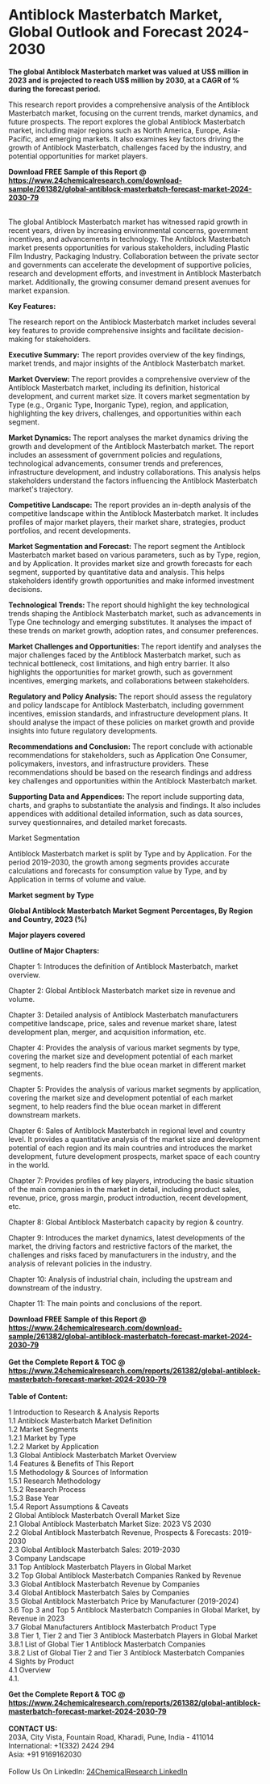 <h1>Antiblock Masterbatch Market, Global Outlook and Forecast 2024-2030</h1><p><strong>The global Antiblock Masterbatch market was valued at US$ million in 2023 and is projected to reach US$ million by 2030, at a CAGR of % during the forecast period.</strong></p><p>
</p><p>This research report provides a comprehensive analysis of the Antiblock Masterbatch market, focusing on the current trends, market dynamics, and future prospects. The report explores the global Antiblock Masterbatch market, including major regions such as North America, Europe, Asia-Pacific, and emerging markets. It also examines key factors driving the growth of Antiblock Masterbatch, challenges faced by the industry, and potential opportunities for market players.</p><div><b>Download FREE Sample of this Report @ 
            <a href="https://www.24chemicalresearch.com/download-sample/261382/global-antiblock-masterbatch-forecast-market-2024-2030-79">
            https://www.24chemicalresearch.com/download-sample/261382/global-antiblock-masterbatch-forecast-market-2024-2030-79</a></b></div><br><p>
The global Antiblock Masterbatch market has witnessed rapid growth in recent years, driven by increasing environmental concerns, government incentives, and advancements in technology. The Antiblock Masterbatch market presents opportunities for various stakeholders, including Plastic Film Industry, Packaging Industry. Collaboration between the private sector and governments can accelerate the development of supportive policies, research and development efforts, and investment in Antiblock Masterbatch market. Additionally, the growing consumer demand present avenues for market expansion.</p><p>
<strong>Key Features:</strong></p><p>
The research report on the Antiblock Masterbatch market includes several key features to provide comprehensive insights and facilitate decision-making for stakeholders.</p><p>
<strong>Executive Summary:</strong> The report provides overview of the key findings, market trends, and major insights of the Antiblock Masterbatch market.</p><p>
<strong>Market Overview: </strong>The report provides a comprehensive overview of the Antiblock Masterbatch market, including its definition, historical development, and current market size. It covers market segmentation by Type (e.g., Organic Type, Inorganic Type), region, and application, highlighting the key drivers, challenges, and opportunities within each segment.</p><p>
<strong>Market Dynamics: </strong>The report analyses the market dynamics driving the growth and development of the Antiblock Masterbatch market. The report includes an assessment of government policies and regulations, technological advancements, consumer trends and preferences, infrastructure development, and industry collaborations. This analysis helps stakeholders understand the factors influencing the Antiblock Masterbatch market's trajectory.</p><p>
<strong>Competitive Landscape:</strong> The report provides an in-depth analysis of the competitive landscape within the Antiblock Masterbatch market. It includes profiles of major market players, their market share, strategies, product portfolios, and recent developments.</p><p>
<strong>Market Segmentation and Forecast:</strong> The report segment the Antiblock Masterbatch market based on various parameters, such as by Type, region, and by Application. It provides market size and growth forecasts for each segment, supported by quantitative data and analysis. This helps stakeholders identify growth opportunities and make informed investment decisions.</p><p>
<strong>Technological Trends: </strong>The report should highlight the key technological trends shaping the Antiblock Masterbatch market, such as advancements in Type One technology and emerging substitutes. It analyses the impact of these trends on market growth, adoption rates, and consumer preferences.</p><p>
<strong>Market Challenges and Opportunities: </strong>The report identify and analyses the major challenges faced by the Antiblock Masterbatch market, such as technical bottleneck, cost limitations, and high entry barrier. It also highlights the opportunities for market growth, such as government incentives, emerging markets, and collaborations between stakeholders.</p><p>
<strong>Regulatory and Policy Analysis: </strong>The report should assess the regulatory and policy landscape for Antiblock Masterbatch, including government incentives, emission standards, and infrastructure development plans. It should analyse the impact of these policies on market growth and provide insights into future regulatory developments.</p><p>
<strong>Recommendations and Conclusion:</strong> The report conclude with actionable recommendations for stakeholders, such as Application One Consumer, policymakers, investors, and infrastructure providers. These recommendations should be based on the research findings and address key challenges and opportunities within the Antiblock Masterbatch market.</p><p>
<strong>Supporting Data and Appendices: </strong>The report include supporting data, charts, and graphs to substantiate the analysis and findings. It also includes appendices with additional detailed information, such as data sources, survey questionnaires, and detailed market forecasts.</p><p>
Market Segmentation</p><p>
Antiblock Masterbatch market is split by Type and by Application. For the period 2019-2030, the growth among segments provides accurate calculations and forecasts for consumption value by Type, and by Application in terms of volume and value.</p><p>
<strong>Market segment by Type</strong></p><p>
</p><p>
</p><p><strong>Global Antiblock Masterbatch Market Segment Percentages, By Region and Country, 2023 (%)</strong></p><p>
</p><p>
<strong>Major players covered</strong></p><p>
</p><p>
</p><p><strong>Outline of Major Chapters:</strong></p><p>
Chapter 1: Introduces the definition of Antiblock Masterbatch, market overview.</p><p>
Chapter 2: Global Antiblock Masterbatch market size in revenue and volume.</p><p>
Chapter 3: Detailed analysis of Antiblock Masterbatch manufacturers competitive landscape, price, sales and revenue market share, latest development plan, merger, and acquisition information, etc.</p><p>
Chapter 4: Provides the analysis of various market segments by type, covering the market size and development potential of each market segment, to help readers find the blue ocean market in different market segments.</p><p>
Chapter 5: Provides the analysis of various market segments by application, covering the market size and development potential of each market segment, to help readers find the blue ocean market in different downstream markets.</p><p>
Chapter 6: Sales of Antiblock Masterbatch in regional level and country level. It provides a quantitative analysis of the market size and development potential of each region and its main countries and introduces the market development, future development prospects, market space of each country in the world.</p><p>
Chapter 7: Provides profiles of key players, introducing the basic situation of the main companies in the market in detail, including product sales, revenue, price, gross margin, product introduction, recent development, etc.</p><p>
Chapter 8: Global Antiblock Masterbatch capacity by region &amp; country.</p><p>
Chapter 9: Introduces the market dynamics, latest developments of the market, the driving factors and restrictive factors of the market, the challenges and risks faced by manufacturers in the industry, and the analysis of relevant policies in the industry.</p><p>
Chapter 10: Analysis of industrial chain, including the upstream and downstream of the industry.</p><p>
Chapter 11: The main points and conclusions of the report.</p><div><b>Download FREE Sample of this Report @ 
            <a href="https://www.24chemicalresearch.com/download-sample/261382/global-antiblock-masterbatch-forecast-market-2024-2030-79">
            https://www.24chemicalresearch.com/download-sample/261382/global-antiblock-masterbatch-forecast-market-2024-2030-79</a></b></div><br><div><b>Get the Complete Report & TOC @ 
            <a href="https://www.24chemicalresearch.com/reports/261382/global-antiblock-masterbatch-forecast-market-2024-2030-79">
            https://www.24chemicalresearch.com/reports/261382/global-antiblock-masterbatch-forecast-market-2024-2030-79</a></b></div><br>
            <b>Table of Content:</b><p>1 Introduction to Research & Analysis Reports<br />
    1.1 Antiblock Masterbatch Market Definition<br />
    1.2 Market Segments<br />
        1.2.1 Market by Type<br />
        1.2.2 Market by Application<br />
    1.3 Global Antiblock Masterbatch Market Overview<br />
    1.4 Features & Benefits of This Report<br />
    1.5 Methodology & Sources of Information<br />
        1.5.1 Research Methodology<br />
        1.5.2 Research Process<br />
        1.5.3 Base Year<br />
        1.5.4 Report Assumptions & Caveats<br />
2 Global Antiblock Masterbatch Overall Market Size<br />
    2.1 Global Antiblock Masterbatch Market Size: 2023 VS 2030<br />
    2.2 Global Antiblock Masterbatch Revenue, Prospects & Forecasts: 2019-2030<br />
    2.3 Global Antiblock Masterbatch Sales: 2019-2030<br />
3 Company Landscape<br />
    3.1 Top Antiblock Masterbatch Players in Global Market<br />
    3.2 Top Global Antiblock Masterbatch Companies Ranked by Revenue<br />
    3.3 Global Antiblock Masterbatch Revenue by Companies<br />
    3.4 Global Antiblock Masterbatch Sales by Companies<br />
    3.5 Global Antiblock Masterbatch Price by Manufacturer (2019-2024)<br />
    3.6 Top 3 and Top 5 Antiblock Masterbatch Companies in Global Market, by Revenue in 2023<br />
    3.7 Global Manufacturers Antiblock Masterbatch Product Type<br />
    3.8 Tier 1, Tier 2 and Tier 3 Antiblock Masterbatch Players in Global Market<br />
        3.8.1 List of Global Tier 1 Antiblock Masterbatch Companies<br />
        3.8.2 List of Global Tier 2 and Tier 3 Antiblock Masterbatch Companies<br />
4 Sights by Product<br />
    4.1 Overview<br />
        4.1.</p><div><b>Get the Complete Report & TOC @ 
            <a href="https://www.24chemicalresearch.com/reports/261382/global-antiblock-masterbatch-forecast-market-2024-2030-79">
            https://www.24chemicalresearch.com/reports/261382/global-antiblock-masterbatch-forecast-market-2024-2030-79</a></b></div><br><b>CONTACT US:</b><br>
            203A, City Vista, Fountain Road, Kharadi, Pune, India - 411014<br>
            International: +1(332) 2424 294<br>
            Asia: +91 9169162030 <br><br>
            Follow Us On LinkedIn: <a href="https://www.linkedin.com/company/24chemicalresearch/">24ChemicalResearch LinkedIn</a>
